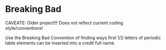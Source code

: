 # Breaking Bad

CAVEATE: Older project!!! Does not reflect current coding style/conventions!


Use the Breaking Bad Convention of finding ways first 1/2 letters of periodic table elements can be inserted into a credit full name.